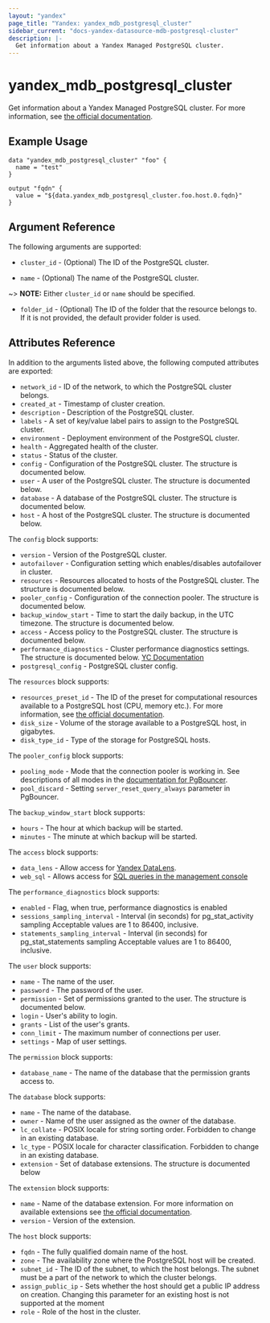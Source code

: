 ```yaml
---
layout: "yandex"
page_title: "Yandex: yandex_mdb_postgresql_cluster"
sidebar_current: "docs-yandex-datasource-mdb-postgresql-cluster"
description: |-
  Get information about a Yandex Managed PostgreSQL cluster.
---
```


# yandex\_mdb\_postgresql\_cluster

Get information about a Yandex Managed PostgreSQL cluster. For more information, see
[the official documentation](https://cloud.yandex.com/docs/managed-postgresql/).

## Example Usage

```hcl
data "yandex_mdb_postgresql_cluster" "foo" {
  name = "test"
}

output "fqdn" {
  value = "${data.yandex_mdb_postgresql_cluster.foo.host.0.fqdn}"
}
```

## Argument Reference

The following arguments are supported:

* `cluster_id` - (Optional) The ID of the PostgreSQL cluster.

* `name` - (Optional) The name of the PostgreSQL cluster.

~> **NOTE:** Either `cluster_id` or `name` should be specified.

* `folder_id` - (Optional) The ID of the folder that the resource belongs to. If it is not provided, the default provider folder is used.

## Attributes Reference

In addition to the arguments listed above, the following computed attributes are
exported:

* `network_id` - ID of the network, to which the PostgreSQL cluster belongs.
* `created_at` - Timestamp of cluster creation.
* `description` - Description of the PostgreSQL cluster.
* `labels` - A set of key/value label pairs to assign to the PostgreSQL cluster.
* `environment` - Deployment environment of the PostgreSQL cluster.
* `health` - Aggregated health of the cluster.
* `status` - Status of the cluster.
* `config` - Configuration of the PostgreSQL cluster. The structure is documented below.
* `user` - A user of the PostgreSQL cluster. The structure is documented below.
* `database` - A database of the PostgreSQL cluster. The structure is documented below.
* `host` - A host of the PostgreSQL cluster. The structure is documented below.

The `config` block supports:

* `version` - Version of the PostgreSQL cluster.
* `autofailover` - Configuration setting which enables/disables autofailover in cluster.
* `resources` - Resources allocated to hosts of the PostgreSQL cluster. The structure is documented below.
* `pooler_config` - Configuration of the connection pooler. The structure is documented below.
* `backup_window_start` - Time to start the daily backup, in the UTC timezone. The structure is documented below.
* `access` - Access policy to the PostgreSQL cluster. The structure is documented below.
* `performance_diagnostics` - Cluster performance diagnostics settings. The structure is documented below. [YC Documentation](https://cloud.yandex.com/docs/managed-postgresql/grpc/cluster_service#PerformanceDiagnostics)
* `postgresql_config` - PostgreSQL cluster config.

The `resources` block supports:

* `resources_preset_id` - The ID of the preset for computational resources available to a PostgreSQL host (CPU, memory etc.).
  For more information, see [the official documentation](https://cloud.yandex.com/docs/managed-postgresql/concepts/instance-types).
* `disk_size` - Volume of the storage available to a PostgreSQL host, in gigabytes.
* `disk_type_id` - Type of the storage for PostgreSQL hosts.

The `pooler_config` block supports:

* `pooling_mode` - Mode that the connection pooler is working in. See descriptions of all modes in the [documentation for PgBouncer](https://pgbouncer.github.io/usage).
* `pool_discard` - Setting `server_reset_query_always` parameter in PgBouncer.

The `backup_window_start` block supports:

* `hours` - The hour at which backup will be started.
* `minutes` - The minute at which backup will be started.

The `access` block supports:

* `data_lens` - Allow access for [Yandex DataLens](https://cloud.yandex.com/services/datalens).
* `web_sql` - Allows access for [SQL queries in the management console](https://cloud.yandex.com/docs/managed-postgresql/operations/web-sql-query)


The `performance_diagnostics` block supports:
* `enabled` - Flag, when true, performance diagnostics is enabled
* `sessions_sampling_interval` - Interval (in seconds) for pg_stat_activity sampling Acceptable values are 1 to 86400, inclusive.
* `statements_sampling_interval` - Interval (in seconds) for pg_stat_statements sampling Acceptable values are 1 to 86400, inclusive.

The `user` block supports:

* `name` - The name of the user.
* `password` - The password of the user.
* `permission` - Set of permissions granted to the user. The structure is documented below.
* `login` - User's ability to login.
* `grants` - List of the user's grants.
* `conn_limit` - The maximum number of connections per user.
* `settings` - Map of user settings.

The `permission` block supports:

* `database_name` - The name of the database that the permission grants access to.

The `database` block supports:

* `name` - The name of the database.
* `owner` - Name of the user assigned as the owner of the database.
* `lc_collate` - POSIX locale for string sorting order. Forbidden to change in an existing database.
* `lc_type` - POSIX locale for character classification. Forbidden to change in an existing database.
* `extension` - Set of database extensions. The structure is documented below

The `extension` block supports:

* `name` - Name of the database extension. For more information on available extensions see [the official documentation](https://cloud.yandex.com/docs/managed-postgresql/operations/cluster-extensions).
* `version` - Version of the extension.

The `host` block supports:

* `fqdn` - The fully qualified domain name of the host.
* `zone` - The availability zone where the PostgreSQL host will be created.
* `subnet_id` - The ID of the subnet, to which the host belongs. The subnet must be a part of the network to which the cluster belongs.
* `assign_public_ip` - Sets whether the host should get a public IP address on creation. Changing this parameter for an existing host is not supported at the moment
* `role` - Role of the host in the cluster.